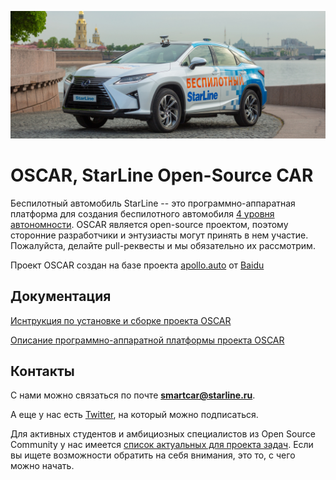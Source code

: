 ![logo](docs/oscar/images/main_page/lexus_rx_sl_2.png)

# OSCAR, StarLine Open-Source CAR

Беспилотный автомобиль StarLine -- это программно-аппаратная платформа для создания беспилотного автомобиля [4 уровня автономности](://en.wikipedia.org/wiki/Autonomous_car#Levels_of_driving_automation). OSCAR является open-source проектом, поэтому сторонние разработчики и энтузиасты могут принять в нем участие. Пожалуйста, делайте pull-реквесты и мы обязательно их рассмотрим.

Проект OSCAR создан на базе проекта [apollo.auto](https://apollo.auto) от [Baidu](https://www.baidu.com/)


## Документация

[Иснтрукция по установке и сборке проекта OSCAR](docs/oscar/README.md)

[Описание программно-аппаратной платформы проекта OSCAR](docs/oscar/soft_hard_description.md)

## Контакты

С нами можно связаться по почте **smartcar@starline.ru**.

А еще у нас есть [Twitter](https://twitter.com/starline_oscar), на который можно подписаться.

Для активных студентов и амбициозных специалистов из Open Source Community у нас имеется [список актуальных для проекта задач](docs/oscar/task_for_students.md). Если вы ищете возможности обратить на себя внимания, это то, с чего можно начать.
